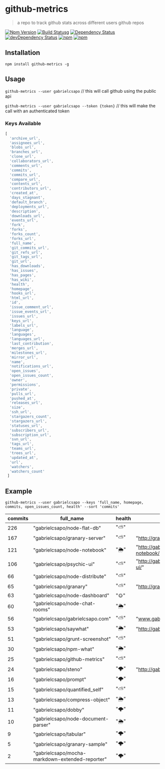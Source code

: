 # github-metrics
> a repo to track github stats across different users github repos

[![Npm Version](https://img.shields.io/npm/v/github-metrics.svg)](https://www.npmjs.com/package/github-metrics)
[![Build Status](https://travis-ci.org/gabrielcsapo/github-metrics.svg?branch=master)](https://travis-ci.org/gabrielcsapo/github-metrics)g
[![Dependency Status](https://david-dm.org/gabrielcsapo/github-metrics.svg)](https://david-dm.org/gabrielcsapo/github-metrics)
[![devDependency Status](https://david-dm.org/gabrielcsapo/github-metrics/dev-status.svg)](https://david-dm.org/gabrielcsapo/github-metrics#info=devDependencies)
[![npm](https://img.shields.io/npm/dt/github-metrics.svg)]()
[![npm](https://img.shields.io/npm/dm/github-metrics.svg)]()

## Installation

`npm install github-metrics -g`

## Usage

`github-metrics --user gabrielcsapo` // this will call github using the public api

`github-metrics --user gabrielcsapo --token {token}` // this will make the call with an authenticated token

### Keys Available

```javascript
[
  'archive_url',
  'assignees_url',
  'blobs_url',
  'branches_url',
  'clone_url',
  'collaborators_url',
  'comments_url',
  'commits',
  'commits_url',
  'compare_url',
  'contents_url',
  'contributors_url',
  'created_at',
  'days_stagnant',
  'default_branch',
  'deployments_url',
  'description',
  'downloads_url',
  'events_url',
  'fork',
  'forks',
  'forks_count',
  'forks_url',
  'full_name',
  'git_commits_url',
  'git_refs_url',
  'git_tags_url',
  'git_url',
  'has_downloads',
  'has_issues',
  'has_pages',
  'has_wiki',
  'health',
  'homepage',
  'hooks_url',
  'html_url',
  'id',
  'issue_comment_url',
  'issue_events_url',
  'issues_url',
  'keys_url',
  'labels_url',
  'language',
  'languages',
  'languages_url',
  'last_contribution',
  'merges_url',
  'milestones_url',
  'mirror_url',
  'name',
  'notifications_url',
  'open_issues',
  'open_issues_count',
  'owner',
  'permissions',
  'private',
  'pulls_url',
  'pushed_at',
  'releases_url',
  'size',
  'ssh_url',
  'stargazers_count',
  'stargazers_url',
  'statuses_url',
  'subscribers_url',
  'subscription_url',
  'svn_url',
  'tags_url',
  'teams_url',
  'trees_url',
  'updated_at',
  'url',
  'watchers',
  'watchers_count'
 ]
 ```

## Example

`github-metrics --user gabrielcsapo --keys 'full_name, homepage, commits, open_issues_count, health' --sort 'commits'`

| commits | full_name                                       | health | homepage                                       | open_issues_count |
| ------- | ----------------------------------------------- | ------ | ---------------------------------------------- | ----------------- |
| 226     | "gabrielcsapo/node-flat-db"                     | "⛅️"   |                                                | 0                 |
| 167     | "gabrielcsapo/granary-server"                   | "⛅️"   | "http://granaryjs.com"                         | 6                 |
| 121     | "gabrielcsapo/node-notebook"                    | "🌦"   | "http://gabrielcsapo.github.io/node-notebook/" | 2                 |
| 106     | "gabrielcsapo/psychic-ui"                       | "⛅️"   | "http://gabrielcsapo.github.io/psychic-ui/"    | 2                 |
| 66      | "gabrielcsapo/node-distribute"                  | "⛅️"   |                                                | 1                 |
| 65      | "gabrielcsapo/granary"                          | "⛅️"   | "http://granaryjs.com"                         | 3                 |
| 63      | "gabrielcsapo/node-dashboard"                   | "🌞"   |                                                | 0                 |
| 60      | "gabrielcsapo/node-chat-rooms"                  | "🌦"   |                                                | 2                 |
| 56      | "gabrielcsapo/gabrielcsapo.com"                 | "⛅️"   | "www.gabrielcsapo.com"                         | 1                 |
| 53      | "gabrielcsapo/saywhat"                          | "🌦"   | "http://gabrielcsapo.github.io/saywhat/"       | 0                 |
| 51      | "gabrielcsapo/grunt-screenshot"                 | "⛅️"   |                                                | 0                 |
| 30      | "gabrielcsapo/npm-what"                         | "🌦"   |                                                | 2                 |
| 25      | "gabrielcsapo/github-metrics"                   | "⛅️"   |                                                | 0                 |
| 24      | "gabrielcsapo/steno"                            | "🌩"   | "http://gabrielcsapo.github.io/steno/"         | 1                 |
| 16      | "gabrielcsapo/prompt"                           | "🌩"   |                                                | 0                 |
| 15      | "gabrielcsapo/quantified_self"                  | "⛅️"   |                                                | 3                 |
| 13      | "gabrielcsapo/compress-object"                  | "🌦"   |                                                | 1                 |
| 11      | "gabrielcsapo/dobby"                            | "🌩"   |                                                | 0                 |
| 10      | "gabrielcsapo/node-document-parser"             | "🌦"   |                                                | 0                 |
| 9       | "gabrielcsapo/tabular"                          | "🌩"   |                                                | 0                 |
| 5       | "gabrielcsapo/granary-sample"                   | "🌩"   |                                                | 0                 |
| 2       | "gabrielcsapo/mocha-markdown-extended-reporter" | "🌩"   |                                                | 0                 |
